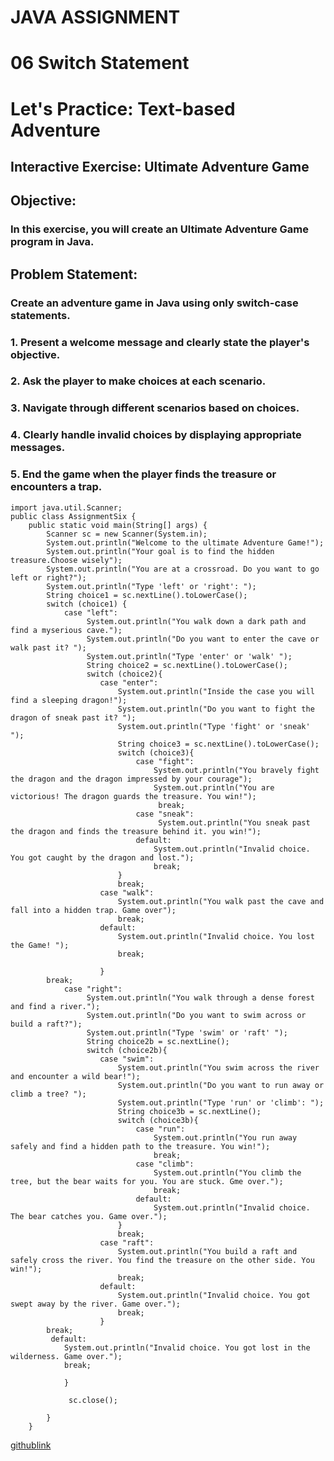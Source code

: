 # <p>**JAVA ASSIGNMENT**<p>
# <p>06 Switch Statement<p>
# <p>Let's Practice: Text-based Adventure<p>
## <p>**Interactive Exercise: Ultimate Adventure Game**<p>
## **Objective:**
### <p>In this exercise, you will create an Ultimate Adventure Game program in Java.<p>
## **Problem Statement:**
### <p>Create an adventure game in Java using only switch-case statements.<p>
### <p>1️. Present a welcome message and clearly state the player's objective.<p>
### <p>2️. Ask the player to make choices at each scenario.<p>
### <p>3️. Navigate through different scenarios based on choices.<p>
### <p>4️. Clearly handle invalid choices by displaying appropriate messages.<p>
### <p>5️. End the game when the player finds the treasure or encounters a trap.<p>
```
import java.util.Scanner;
public class AssignmentSix {
    public static void main(String[] args) {
        Scanner sc = new Scanner(System.in);
        System.out.println("Welcome to the ultimate Adventure Game!");
        System.out.println("Your goal is to find the hidden treasure.Choose wisely");
        System.out.println("You are at a crossroad. Do you want to go left or right?");
        System.out.println("Type 'left' or 'right': ");
        String choice1 = sc.nextLine().toLowerCase();
        switch (choice1) {
            case "left":
                 System.out.println("You walk down a dark path and find a myserious cave.");
                 System.out.println("Do you want to enter the cave or walk past it? ");
                 System.out.println("Type 'enter' or 'walk' ");
                 String choice2 = sc.nextLine().toLowerCase();
                 switch (choice2){
                    case "enter":
                        System.out.println("Inside the case you will find a sleeping dragon!");
                        System.out.println("Do you want to fight the dragon of sneak past it? ");
                        System.out.println("Type 'fight' or 'sneak' ");
                        String choice3 = sc.nextLine().toLowerCase();
                        switch (choice3){
                            case "fight":
                                System.out.println("You bravely fight the dragon and the dragon impressed by your courage");
                                System.out.println("You are victorious! The dragon guards the treasure. You win!");
                                 break;
                            case "sneak":
                                 System.out.println("You sneak past the dragon and finds the treasure behind it. you win!");     
                            default:
                                System.out.println("Invalid choice. You got caught by the dragon and lost.");
                                break;
                        }
                        break;
                    case "walk":
                        System.out.println("You walk past the cave and fall into a hidden trap. Game over");
                        break;
                    default:
                        System.out.println("Invalid choice. You lost the Game! ");
                        break;

                    }
        break;
            case "right":
                 System.out.println("You walk through a dense forest and find a river.");
                 System.out.println("Do you want to swim across or build a raft?");
                 System.out.println("Type 'swim' or 'raft' ");
                 String choice2b = sc.nextLine();
                 switch (choice2b){
                    case "swim":
                        System.out.println("You swim across the river and encounter a wild bear!");
                        System.out.println("Do you want to run away or climb a tree? ");
                        System.out.println("Type 'run' or 'climb': ");
                        String choice3b = sc.nextLine();
                        switch (choice3b){
                            case "run":
                                System.out.println("You run away safely and find a hidden path to the treasure. You win!");
                                break;
                            case "climb":
                                System.out.println("You climb the tree, but the bear waits for you. You are stuck. Gme over.");    
                                break;
                            default:
                                System.out.println("Invalid choice. The bear catches you. Game over.");        
                        }
                        break;
                    case "raft":
                        System.out.println("You build a raft and safely cross the river. You find the treasure on the other side. You win!");
                        break;
                    default:
                        System.out.println("Invalid choice. You got swept away by the river. Game over.");
                        break;
                    }
        break;
         default:
            System.out.println("Invalid choice. You got lost in the wilderness. Game over.");
            break;
           
            }
                 
             sc.close();  

        }           
    }
```
[githublink](https://github.com/Aromalpriyan/Assignment---6)